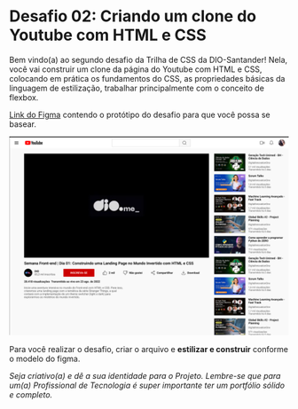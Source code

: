 # Desafio 02: Criando um clone do Youtube com HTML e CSS

Bem vindo(a) ao segundo desafio da Trilha de CSS da DIO-Santander! Nela, você vai construir um clone da página do Youtube com HTML e CSS, colocando em prática os fundamentos do CSS,
as propriedades básicas da linguagem de estilização, trabalhar principalmente com o conceito de flexbox.

[Link do Figma](https://www.figma.com/file/lrRWUZPKnqMDZrSDJmZxUS/Desafio-de-Flexbox---DIO?node-id=0%3A1) contendo o protótipo do desafio para
que você possa se basear.

![imagem do projetot](./assets/imagem_final_youtube_exemplo.png)

Para você realizar o desafio, criar o arquivo e **estilizar e construir** conforme o modelo do figma.

*Seja criativo(a) e dê a sua identidade para o Projeto. Lembre-se que para um(a) Profissional de Tecnologia é super importante ter um portfólio sólido e completo.*
